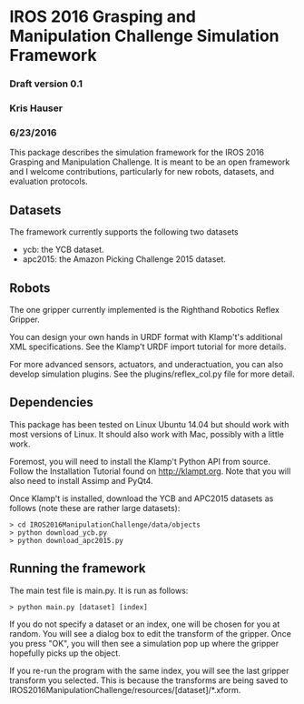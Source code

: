 # IROS 2016 Grasping and Manipulation Challenge Simulation Framework #
### Draft version 0.1 ###
### Kris Hauser ###
### 6/23/2016 ###

This package describes the simulation framework for the IROS 2016 Grasping and Manipulation
Challenge. It is meant to be an open framework and I welcome contributions, particularly for
new robots, datasets, and evaluation protocols.


## Datasets ##

The framework currently supports the following two datasets
- ycb: the YCB dataset.
- apc2015: the Amazon Picking Challenge 2015 dataset.


## Robots ##

The one gripper currently implemented is the Righthand Robotics Reflex Gripper.  

You can design your own hands in URDF format with Klamp't's additional XML specifications.
See the Klamp't URDF import tutorial for more details.

For more advanced sensors, actuators, and underactuation, you can also develop simulation plugins.
See the plugins/reflex_col.py file for more detail.


## Dependencies ##

This package has been tested on Linux Ubuntu 14.04 but should work with most versions of Linux.
It should also work with Mac, possibly with a little work.

Foremost, you will need to install the Klamp't Python API from source.  Follow the Installation 
Tutorial found on http://klampt.org.  Note that you will also need to install Assimp and PyQt4.

Once Klamp't is installed, download the YCB and APC2015 datasets as follows (note these
are rather large datasets):

~~~~~~~~~~~~~~~~~~~~~~~~~~~~~~~~~~~~~~~~~~~~~~~~~~~~~~~~~
> cd IROS2016ManipulationChallenge/data/objects
> python download_ycb.py
> python download_apc2015.py
~~~~~~~~~~~~~~~~~~~~~~~~~~~~~~~~~~~~~~~~~~~~~~~~~~~~~~~~~


## Running the framework ##

The main test file is main.py.  It is run as follows:

~~~~~~~~~~~~~~~~~~~~~~~~~~~~~~~~~~~~~~~~~~~~~~~~~~~~~~~~~
> python main.py [dataset] [index]
~~~~~~~~~~~~~~~~~~~~~~~~~~~~~~~~~~~~~~~~~~~~~~~~~~~~~~~~~

If you do not specify a dataset or an index, one will be chosen for you at random.
You will see a dialog box to edit the transform of the gripper.  Once you press "OK",
you will then see a simulation pop up where the gripper hopefully picks up the object.

If you re-run the program with the same index, you will see the last gripper transform
you selected.  This is because the transforms are being saved to
IROS2016ManipulationChallenge/resources/[dataset]/*.xform.



